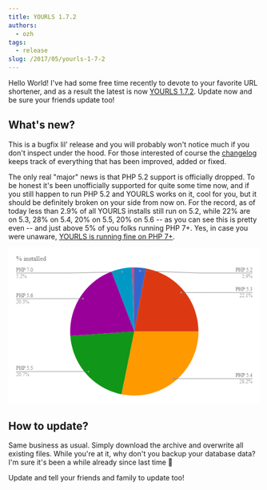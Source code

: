 ```yaml
---
title: YOURLS 1.7.2
authors:
  - ozh
tags:
  - release
slug: /2017/05/yourls-1-7-2
---
```


Hello World! I've had some free time recently to devote to your favorite URL shortener, and as a result the latest is now [YOURLS 1.7.2](https://github.com/YOURLS/YOURLS/releases/tag/1.7.2). Update now and be sure your friends update too!

<!--truncate-->

## What's new?

This is a bugfix lil' release and you will probably won't notice much if you don't inspect under the hood. For those interested of course the [changelog](https://github.com/YOURLS/YOURLS/releases/tag/1.7.2) keeps track of everything that has been improved, added or fixed.

The only real "major" news is that PHP 5.2 support is officially dropped. To be honest it's been unofficially supported for quite some time now, and if you still happen to run PHP 5.2 and YOURLS works on it, cool for you, but it should be definitely broken on your side from now on. For the record, as of today less than 2.9% of all YOURLS installs still run on 5.2, while 22% are on 5.3, 28% on 5.4, 20% on 5.5, 20% on 5.6 -- as you can see this is pretty even -- and just above 5% of you folks running PHP 7+. Yes, in case you were unaware, [YOURLS is running fine on PHP 7+](https://github.com/YOURLS/YOURLS/actions).

![PHP Usage Chart](./Chart.png)

## How to update?

Same business as usual. Simply download the archive and overwrite all existing files. While you're at it, why don't you backup your database data? I'm sure it's been a while already since last time 🙂

Update and tell your friends and family to update too!

